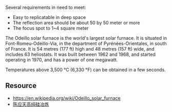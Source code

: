 

Several requirements in need to meet:

* Easy to replicatable in deep space
* The reflection area should be about 50 by 50 meter or more
* The focus spot to 1~4 square meter

The Odeillo solar furnace is the world's largest solar furnace. It is situated in Font-Romeu-Odeillo-Via, in the department of Pyrénées-Orientales, in south of France. It is 54 metres (177 ft) high and 48 metres (157 ft) wide, and includes 63 heliostats. It was built between 1962 and 1968, and started operating in 1970, and has a power of one megawatt.

Temperatures above 3,500 °C (6,330 °F) can be obtained in a few seconds.

## Resource

* https://en.wikipedia.org/wiki/Odeillo_solar_furnace
* [陈应天高纯硅冶炼](https://xueqiu.com/7864874582/31511545)